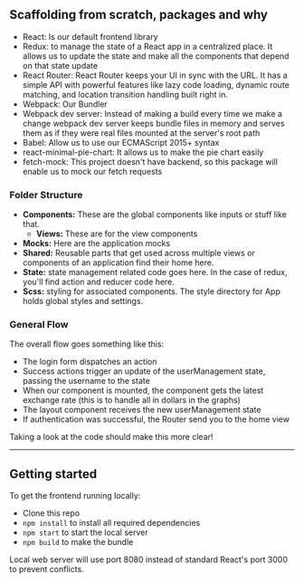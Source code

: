 ## Scaffolding from scratch, packages and why
* React: Is our default frontend library
* Redux: to manage the state of a React app in a centralized place. It allows us to update the state and make all the components that depend on that state update
* React Router: React Router keeps your UI in sync with the URL. It has a simple API with powerful features like lazy code loading, dynamic route matching, and location transition handling built right in.
* Webpack: Our Bundler
* Webpack dev server: Instead of making a build every time we make a change webpack dev server keeps bundle files in memory and serves them as if they were real files mounted at the server's root path
* Babel: Allow us to use our ECMAScript 2015+ syntax 
* react-minimal-pie-chart: It allows us to make the pie chart easily
* fetch-mock: This project doesn't have backend, so this package will enable us to mock our fetch requests  

### Folder Structure
* **Components:** These are the global components like inputs or stuff like that.
    * **Views:** These are for the view components
* **Mocks:** Here are the application mocks
* **Shared:**  Reusable parts that get used across multiple views or components of an application find their home here. 
* **State:**  state management related code goes here. In the case of redux, you'll find action and reducer code here.
* **Scss:** styling for associated components. The style directory for App holds global styles and settings.

### General Flow

The overall flow goes something like this:
* The login form dispatches an action
* Success actions trigger an update of the userManagement state, passing the username to the state
* When our component is mounted, the component gets the latest exchange rate (this is to handle all in dollars in the graphs)
* The layout component receives the new userManagement state
* If authentication was successful, the Router send you to the home view

Taking a look at the code should make this more clear!

---

## Getting started

To get the frontend running locally:

- Clone this repo
- `npm install` to install all required dependencies
- `npm start` to start the local server 
- `npm build` to make the bundle

Local web server will use port 8080 instead of standard React's port 3000 to prevent conflicts.
 
